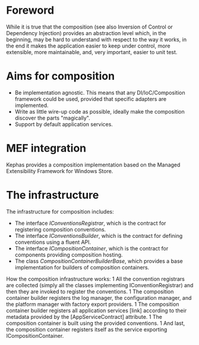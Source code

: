 # Foreword
While it is true that the composition (see also Inversion of Control or Dependency Injection) provides an abstraction level which, in the beginning, may be hard to understand with respect to the way it works, in the end it makes the application easier to keep under control, more extensible, more maintainable, and, very important, easier to unit test.

# Aims for composition
* Be implementation agnostic. This means that any DI/IoC/Composition framework could be used, provided that specific adapters are implemented.
* Write as little wire-up code as possible, ideally make the composition discover the parts "magically".
* Support by default application services.

# MEF integration
Kephas provides a composition implementation based on the Managed Extensibility Framework for Windows Store.

# The infrastructure
The infrastructure for composition includes:
* The interface *IConventionsRegistrar*, which is the contract for registering composition conventions.
* The interface *IConventionsBuilder*, which is the contract for defining conventions using a fluent API.
* The interface *ICompositionContainer*, which is the contract for components providing composition hosting.
* The class *CompositionContainerBuilderBase*, which provides a base implementation for builders of composition containers.

How the composition infrastructure works:
1 All the convention registrars are collected (simply all the classes implementing IConventionRegistrar) and then they are invoked to register the conventions.
1 The composition container builder registers the log manager, the configuration manager, and the platform manager with factory export providers.
1 The composition container builder registers all application services [link] according to their metadata provided by the [AppServiceContract] attribute.
1 The composition container is built using the provided conventions.
1 And last, the composition container registers itself as the service exporting ICompositionContainer.
